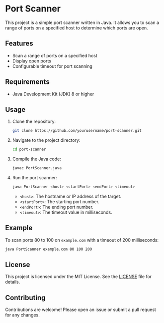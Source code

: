 # Port Scanner

This project is a simple port scanner written in Java. It allows you to scan a range of ports on a specified host to determine which ports are open.

## Features

- Scan a range of ports on a specified host
- Display open ports
- Configurable timeout for port scanning

## Requirements

- Java Development Kit (JDK) 8 or higher

## Usage

1. Clone the repository:
   ```sh
   git clone https://github.com/yourusername/port-scanner.git
   ```
2. Navigate to the project directory:
   ```sh
   cd port-scanner
   ```
3. Compile the Java code:
   ```sh
   javac PortScanner.java
   ```
4. Run the port scanner:
   ```sh
   java PortScanner <host> <startPort> <endPort> <timeout>
   ```
   - `<host>`: The hostname or IP address of the target.
   - `<startPort>`: The starting port number.
   - `<endPort>`: The ending port number.
   - `<timeout>`: The timeout value in milliseconds.

## Example

To scan ports 80 to 100 on `example.com` with a timeout of 200 milliseconds:

```sh
java PortScanner example.com 80 100 200
```

## License

This project is licensed under the MIT License. See the [LICENSE](LICENSE) file for details.

## Contributing

Contributions are welcome! Please open an issue or submit a pull request for any changes.
